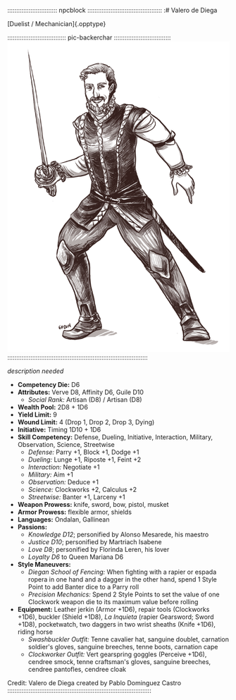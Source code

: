 :::::::::::::::::::::::::::: npcblock ::::::::::::::::::::::::::::::::::::::::::
:# Valero de Diega

[Duelist / Mechanician]{.opptype}

::::::::::::::::::::::::::::::::: pic-backerchar ::::::::::::::::::::::::::::::::
![Valero de Diega, by Eleanor Ferron](assets/Characters/Valero-de-Diega.jpg "Valero de Diega, by Eleanor Ferron")
:::::::::::::::::::::::::::::::::::::::::::::::::::::::::::::::::::::::::::::::

*description needed*

- **Competency Die:** D6
- **Attributes:** Verve D8, Affinity D6, Guile D10
  - *Social Rank:*  Artisan (D8) / Artisan (D8)
- **Wealth Pool:** 2D8 + 1D6
- **Yield Limit:** 9
- **Wound Limit:** 4 (Drop 1, Drop 2, Drop 3, Dying)
- **Initiative:** Timing 1D10 + 1D6
- **Skill Competency:** Defense, Dueling, Initiative, Interaction, Military, Observation, Science, Streetwise
  - *Defense:* Parry +1, Block +1, Dodge +1
  - *Dueling:* Lunge +1, Riposte +1, Feint +2
  - *Interaction:* Negotiate +1
  - *Military:* Aim +1
  - *Observation:* Deduce +1
  - *Science:* Clockworks +2, Calculus +2
  - *Streetwise:* Banter +1, Larceny +1
- **Weapon Prowess:** knife, sword, bow, pistol, musket
- **Armor Prowess:** flexible armor, shields
- **Languages:** Ondalan, Gallinean
- **Passions:** 
  - *Knowledge D12*; personified by Alonso Mesarede, his maestro
  - *Justice D10*; personified by Martriach Isabene
  - *Love D8*; personified by Florinda Leren, his lover
  - *Loyalty D6* to Queen Mariana D6
- **Style Maneuvers:** 
  - *Diegan School of Fencing:* When fighting with a rapier or espada ropera in one hand and a dagger in the other hand, spend 1 Style Point to add Banter dice to a Parry roll
  - *Precision Mechanics:* Spend 2 Style Points to set the value of one Clockwork weapon die to its maximum value before rolling
- **Equipment:** Leather jerkin (Armor +1D6), repair tools (Clockworks +1D6), buckler (Shield +1D8),
  *La Inquieta* (rapier Gearsword; Sword +1D8), pocketwatch, two daggers in two wrist sheaths
  (Knife +1D6), riding horse
  - *Swashbuckler Outfit:* Tenne cavalier hat, sanguine doublet, carnation soldier's gloves,
    sanguine breeches, tenne boots, carnation cape
  - *Clockworker Outfit:* Vert gearspring goggles (Perceive +1D6), cendree smock, tenne craftsman's
    gloves, sanguine breeches, cendree pantofles, cendree cloak

Credit: Valero de Diega created by Pablo Dominguez Castro
:::::::::::::::::::::::::::::::::::::::::::::::::::::::::::::::::::::::::::::::::



